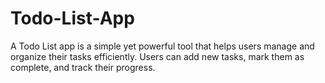 # Todo-List-App
A Todo List app is a simple yet powerful tool that helps users manage and organize their tasks efficiently. Users can add new tasks, mark them as complete, and track their progress.
